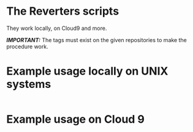 # The Reverters scripts

They work locally, on Cloud9 and more.

***IMPORTANT:*** The tags must exist on the given repositories to make the procedure work.

# Example usage locally on UNIX systems

```

```

# Example usage on Cloud 9

```

```
